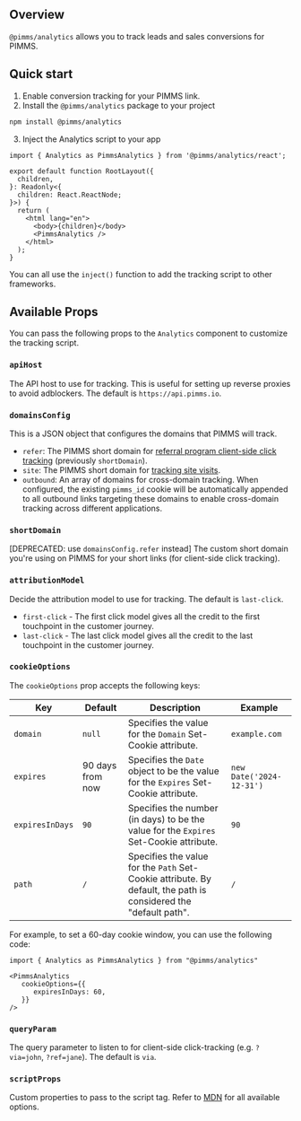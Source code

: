 ## Overview

`@pimms/analytics` allows you to track leads and sales conversions for PIMMS.

## Quick start

  1. Enable conversion tracking for your PIMMS link.
  2. Install the `@pimms/analytics` package to your project

  ```bash
  npm install @pimms/analytics
  ```

  3. Inject the Analytics script to your app

  ```tsx
  import { Analytics as PimmsAnalytics } from '@pimms/analytics/react';

  export default function RootLayout({
    children,
  }: Readonly<{
    children: React.ReactNode;
  }>) {
    return (
      <html lang="en">
        <body>{children}</body>
        <PimmsAnalytics />
      </html>
    );
  }
  ```
  
  You can all use the `inject()` function to add the tracking script to other frameworks.

## Available Props

You can pass the following props to the `Analytics` component to customize the tracking script.

### `apiHost`

The API host to use for tracking. This is useful for setting up reverse proxies to avoid adblockers. The default is `https://api.pimms.io`.

### `domainsConfig`

This is a JSON object that configures the domains that PIMMS will track.

- `refer`: The PIMMS short domain for [referral program client-side click tracking](https://d.to/clicks/refer) (previously `shortDomain`).
- `site`: The PIMMS short domain for [tracking site visits](https://d.to/clicks/site).
- `outbound`: An array of domains for cross-domain tracking. When configured, the existing `pimms_id` cookie will be automatically appended to all outbound links targeting these domains to enable cross-domain tracking across different applications.

### `shortDomain`

[DEPRECATED: use `domainsConfig.refer` instead] The custom short domain you're using on PIMMS for your short links (for client-side click tracking).

### `attributionModel`

Decide the attribution model to use for tracking. The default is `last-click`.

- `first-click` - The first click model gives all the credit to the first touchpoint in the customer journey.
- `last-click` - The last click model gives all the credit to the last touchpoint in the customer journey.

### `cookieOptions`

The `cookieOptions` prop accepts the following keys:

| Key   | Default | Description | Example |
|----------|---------|-------------|---------|
| `domain` | `null` | Specifies the value for the `Domain` Set-Cookie attribute. | `example.com` |
| `expires` | 90 days from now | Specifies the `Date` object to be the value for the `Expires` Set-Cookie attribute. | `new Date('2024-12-31')` |
| `expiresInDays` | `90` | Specifies the number (in days) to be the value for the `Expires` Set-Cookie attribute. | `90` |
| `path` | `/` | Specifies the value for the `Path` Set-Cookie attribute. By default, the path is considered the "default path". | `/` |

For example, to set a 60-day cookie window, you can use the following code:

```tsx
import { Analytics as PimmsAnalytics } from "@pimms/analytics"

<PimmsAnalytics
   cookieOptions={{
      expiresInDays: 60,
   }}
/>
```

### `queryParam`

The query parameter to listen to for client-side click-tracking (e.g. `?via=john`, `?ref=jane`). The default is `via`.

### `scriptProps`

Custom properties to pass to the script tag. Refer to [MDN](https://developer.mozilla.org/en-US/docs/Web/API/HTMLScriptElement) for all available options.